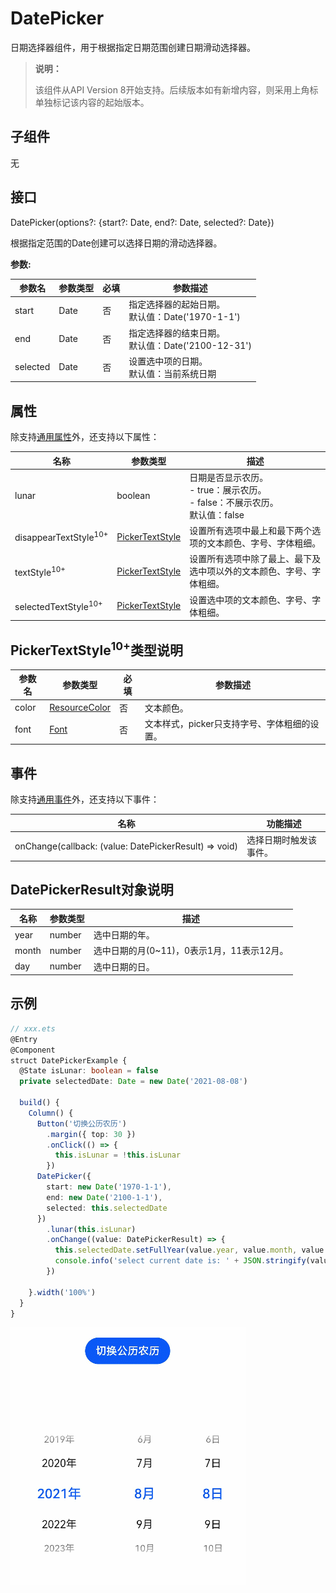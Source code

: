 # DatePicker

日期选择器组件，用于根据指定日期范围创建日期滑动选择器。

>  **说明：**
>
> 该组件从API Version 8开始支持。后续版本如有新增内容，则采用上角标单独标记该内容的起始版本。


## 子组件

无


## 接口

DatePicker(options?: {start?: Date, end?: Date, selected?: Date})

根据指定范围的Date创建可以选择日期的滑动选择器。

**参数:**

| 参数名 | 参数类型 | 必填  | 参数描述 |
| -------- | -------- | ------------- | -------- |
| start    | Date | 否  | 指定选择器的起始日期。<br/>默认值：Date('1970-1-1') |
| end      | Date | 否  |   指定选择器的结束日期。<br/>默认值：Date('2100-12-31') |
| selected | Date | 否  | 设置选中项的日期。<br/>默认值：当前系统日期  |

## 属性

除支持[通用属性](ts-universal-attributes-size.md)外，还支持以下属性：

| 名称    | 参数类型        | 描述            |
| ------| -------------- | -------- |
| lunar | boolean  | 日期是否显示农历。<br/>-&nbsp;true：展示农历。<br/>-&nbsp;false：不展示农历。<br/>默认值：false |
| disappearTextStyle<sup>10+</sup> | [PickerTextStyle](#pickertextstyle10类型说明) | 设置所有选项中最上和最下两个选项的文本颜色、字号、字体粗细。 |
| textStyle<sup>10+</sup> | [PickerTextStyle](#pickertextstyle10类型说明) | 设置所有选项中除了最上、最下及选中项以外的文本颜色、字号、字体粗细。 |
| selectedTextStyle<sup>10+</sup> | [PickerTextStyle](#pickertextstyle10类型说明) | 设置选中项的文本颜色、字号、字体粗细。 |

## PickerTextStyle<sup>10+</sup>类型说明

| 参数名 | 参数类型                                   | 必填 | 参数描述                                     |
| ------ | ------------------------------------------ | ---- | -------------------------------------------- |
| color  | [ResourceColor](ts-types.md#resourcecolor) | 否   | 文本颜色。                                   |
| font   | [Font](ts-types.md#font)                   | 否   | 文本样式，picker只支持字号、字体粗细的设置。 |

## 事件

除支持[通用事件](ts-universal-events-click.md)外，还支持以下事件：

| 名称 | 功能描述 |
| -------- | -------- |
| onChange(callback:&nbsp;(value:&nbsp;DatePickerResult)&nbsp;=&gt;&nbsp;void) | 选择日期时触发该事件。 |

## DatePickerResult对象说明

| 名称 | 参数类型 | 描述 |
| -------- | -------- | -------- |
| year | number | 选中日期的年。 |
| month | number | 选中日期的月(0~11)，0表示1月，11表示12月。 |
| day | number | 选中日期的日。 |


## 示例


```ts
// xxx.ets
@Entry
@Component
struct DatePickerExample {
  @State isLunar: boolean = false
  private selectedDate: Date = new Date('2021-08-08')

  build() {
    Column() {
      Button('切换公历农历')
        .margin({ top: 30 })
        .onClick(() => {
          this.isLunar = !this.isLunar
        })
      DatePicker({
        start: new Date('1970-1-1'),
        end: new Date('2100-1-1'),
        selected: this.selectedDate
      })
        .lunar(this.isLunar)
        .onChange((value: DatePickerResult) => {
          this.selectedDate.setFullYear(value.year, value.month, value.day)
          console.info('select current date is: ' + JSON.stringify(value))
        })

    }.width('100%')
  }
}
```

![datePicker](figures/datePicker.gif)